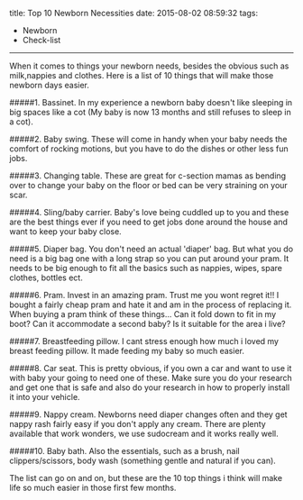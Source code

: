 title: Top 10 Newborn Necessities
date: 2015-08-02 08:59:32
tags: 
- Newborn
- Check-list
---
When it comes to things your newborn needs, besides the obvious such as milk,nappies and clothes. Here is a list of 10 things that will make those newborn days easier.

#####1. Bassinet. 
In my experience a newborn baby doesn't like sleeping in big spaces like a cot (My baby is now 13 months and still refuses to sleep in a cot).

#####2. Baby swing. 
These will come in handy when your baby needs the comfort of rocking motions, but you have to do the dishes or other less fun jobs.

#####3. Changing table. 
These are great for c-section mamas as bending over to change your baby on the floor or bed can be very straining on your scar.

#####4. Sling/baby carrier. 
Baby's love being cuddled up to you and these are the best things ever if you need to get jobs done around the house and want to keep your baby close.

#####5. Diaper bag. 
You don't need an actual 'diaper' bag. But what you do need is a big bag one with a long strap so you can put around your pram. It needs to be big enough to fit all the basics such as nappies, wipes, spare clothes, bottles ect. 

#####6. Pram. 
Invest in an amazing pram. Trust me you wont regret it!! I bought a fairly cheap pram and hate it and am in the process of replacing it. When buying a pram think of these things... Can it fold down to fit in my boot? Can it accommodate a second baby? Is it suitable for the area i live?

#####7. Breastfeeding pillow. 
I cant stress enough how much i loved my breast feeding pillow. It made feeding my baby so much easier.

#####8. Car seat. 
This is pretty obvious, if you own a car and want to use it with baby your going to need one of these. Make sure you do your research and get one that is safe and also do your research in how to properly install it into your vehicle.

#####9. Nappy cream. 
Newborns need diaper changes often and they get nappy rash fairly easy if you don't apply any cream. There are plenty available that work wonders, we use sudocream and it works really well.

#####10. Baby bath. 
Also the essentials, such as a brush, nail clippers/scissors, body wash (something gentle and natural if you can). 

The list can go on and on, but these are the 10 top things i think will make life so much easier in those first few months.
